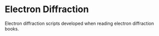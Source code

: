 # Electron Diffraction
Electron diffraction scripts developed when reading electron diffraction books.
